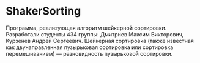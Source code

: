 # ShakerSorting
Программа, реализующая алгоритм шейкерной сортировки. 
Разработали студенты 434 группы: Дмитриев Максим Викторович, Курзенев Андрей Сергеевич.
Шейкерная сортировка (также известная как двунаправленная пузырьковая сортировка или сортировка перемешиванием) — разновидность пузырьковой сортировки.
